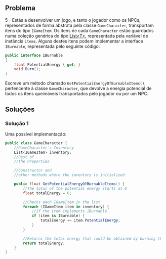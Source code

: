 ## Problema

5 - Estás a desenvolver um jogo, e tanto o jogador como os NPCs, representados
de forma abstrata pela classe `GameCharacter`, transportam itens do tipo
`IGameItem`. Os itens de cada `GameCharacter` estão guardados numa coleção
genérica do tipo
[List&lt;T&gt;](https://docs.microsoft.com/dotnet/api/system.collections.generic.list-1),
representada pela variável de instância `items`. Alguns destes itens podem
implementar a interface `IBurnable`, representada pelo seguinte código:

```cs
public interface IBurnable
{
    float PotentialEnergy { get; }
    void Burn();
}
```

Escreve um método chamado `GetPotentialEnergyOfBurnableItems()`, pertencente à
classe `GameCharacter`, que devolve a energia potencial de todos os itens
queimáveis transportados pelo jogador ou por um NPC.

## Soluções

### Solução 1

Uma possível implementação:

```cs
public class GameCharacter {
    //GameCharacter's Inventory
    List<IGameItem> inventory;
    //Rest of
    //the Properties

    //Constructor and
    //other methods where the inventory is initialized

    public float GetPotentialEnergyOfBurnableItems() {
        //The total of the potential energy starts at 0
        float totalEnergy = 0;

        //Checks each IGameItem in the list
        foreach (IGameItem item in inventory) {
            //If the item implements IBurnable
            if (item is IBurnable) {
                totalEnergy += item.PotentialEnergy;
            }
        }

        //Returns the total energy that could be obtained by burning the items
        return totalEnergy;
    }
}
```
